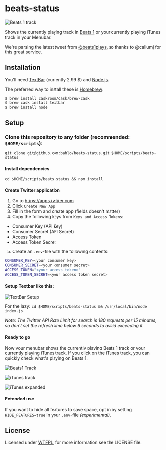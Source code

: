 # beats-status

![Beats 1 track](https://cloud.githubusercontent.com/assets/1725839/8518274/c718700a-23c8-11e5-840e-33b2064864f6.png)

Shows the currently playing track in
[Beats 1](https://www.apple.com/de/music/radio/) or your currently playing
iTunes track in your Menubar.

We're parsing the latest tweet from
[@beats1plays](https://twitter.com/beats1plays), so thanks to @callumj for
this great service.

## Installation

You'll need [TextBar](http://www.richsomerfield.com/apps/) (currently 2.99 $)
and [Node.js](https://nodejs.org).

The preferred way to install these is [Homebrew](http://brew.sh):
```bash
$ brew install caskroom/cask/brew-cask
$ brew cask install textbar
$ brew install node
```

## Setup

### Clone this repository to any folder (recommended: `$HOME/scripts`):

`git clone git@github.com:bahlo/beats-status.git $HOME/scripts/beats-status`

#### Install dependencies

`cd $HOME/scripts/beats-status && npm install`

#### Create Twitter application

1. Go to https://apps.twitter.com
2. Click `Create New App`
3. Fill in the form and create app (fields doesn't matter)
4. Copy the following keys from `Keys and Access Tokens`:
  * Consumer Key (API Key)
  * Consumer Secret (API Secret)
  * Access Token
  * Access Token Secret
5. Create an `.env`-file with the following contents:

```bash
CONSUMER_KEY=<your consumer key>
CONSUMER_SECRET=<your consumer secret>
ACCESS_TOKEN="<your access token>"
ACCESS_TOKEN_SECRET=<your access token secret>
```


#### Setup Textbar like this:

![TextBar Setup](https://cloud.githubusercontent.com/assets/1725839/8518127/890145a4-23c7-11e5-8457-f6e8366c6c88.png)

For the lazy: `cd $HOME/scripts/beats-status && /usr/local/bin/node index.js`

_Note: The Twitter API Rate Limit for search is 180 requests per 15 minutes, so
don't set the refresh time below 6 seconds to avoid exceeding it._

#### Ready to go

Now your menubar shows the currently playing Beats 1 track or your currently
playing iTunes track. If you click on the iTunes track, you can quickly check
what's playing on Beats 1.

![Beats1 Track](https://cloud.githubusercontent.com/assets/1725839/8518274/c718700a-23c8-11e5-840e-33b2064864f6.png)

![iTunes track](https://cloud.githubusercontent.com/assets/1725839/8518308/0973e9d4-23c9-11e5-8383-f57d3f3a0dad.png)

![iTunes expanded](https://cloud.githubusercontent.com/assets/1725839/8518332/3a9bf024-23c9-11e5-9f52-a0ec49b92c60.png)

#### Extended use

If you want to hide all features to save space, opt in by setting
`HIDE_FEATURES=true` in your `.env`-file _(experimental)_.

## License

Licensed under [WTFPL](http://www.wtfpl.net), for more information see the
LICENSE file.
